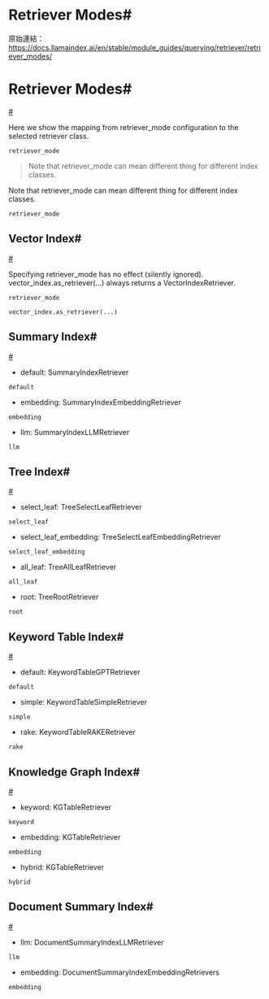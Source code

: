 # Retriever Modes#

原始連結：https://docs.llamaindex.ai/en/stable/module_guides/querying/retriever/retriever_modes/

# Retriever Modes#

[#](https://docs.llamaindex.ai/en/stable/module_guides/querying/retriever/retriever_modes/#retriever-modes)

Here we show the mapping from retriever_mode configuration to the selected retriever class.

```
retriever_mode
```

> Note that retriever_mode can mean different thing for different index classes.

Note that retriever_mode can mean different thing for different index classes.

```
retriever_mode
```

## Vector Index#

[#](https://docs.llamaindex.ai/en/stable/module_guides/querying/retriever/retriever_modes/#vector-index)

Specifying retriever_mode has no effect (silently ignored).
vector_index.as_retriever(...) always returns a VectorIndexRetriever.

```
retriever_mode
```

```
vector_index.as_retriever(...)
```

## Summary Index#

[#](https://docs.llamaindex.ai/en/stable/module_guides/querying/retriever/retriever_modes/#summary-index)

- default: SummaryIndexRetriever
```
default
```

- embedding: SummaryIndexEmbeddingRetriever
```
embedding
```

- llm: SummaryIndexLLMRetriever
```
llm
```

## Tree Index#

[#](https://docs.llamaindex.ai/en/stable/module_guides/querying/retriever/retriever_modes/#tree-index)

- select_leaf: TreeSelectLeafRetriever
```
select_leaf
```

- select_leaf_embedding: TreeSelectLeafEmbeddingRetriever
```
select_leaf_embedding
```

- all_leaf: TreeAllLeafRetriever
```
all_leaf
```

- root: TreeRootRetriever
```
root
```

## Keyword Table Index#

[#](https://docs.llamaindex.ai/en/stable/module_guides/querying/retriever/retriever_modes/#keyword-table-index)

- default: KeywordTableGPTRetriever
```
default
```

- simple: KeywordTableSimpleRetriever
```
simple
```

- rake: KeywordTableRAKERetriever
```
rake
```

## Knowledge Graph Index#

[#](https://docs.llamaindex.ai/en/stable/module_guides/querying/retriever/retriever_modes/#knowledge-graph-index)

- keyword: KGTableRetriever
```
keyword
```

- embedding: KGTableRetriever
```
embedding
```

- hybrid: KGTableRetriever
```
hybrid
```

## Document Summary Index#

[#](https://docs.llamaindex.ai/en/stable/module_guides/querying/retriever/retriever_modes/#document-summary-index)

- llm: DocumentSummaryIndexLLMRetriever
```
llm
```

- embedding: DocumentSummaryIndexEmbeddingRetrievers
```
embedding
```

